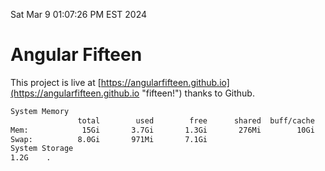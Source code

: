 Sat Mar  9 01:07:26 PM EST 2024

# Angular Fifteen


This project is live at [https://angularfifteen.github.io](https://angularfifteen.github.io "fifteen!") thanks to Github.

```bash
System Memory
               total        used        free      shared  buff/cache   available
Mem:            15Gi       3.7Gi       1.3Gi       276Mi        10Gi        11Gi
Swap:          8.0Gi       971Mi       7.1Gi
System Storage
1.2G	.
```
```bash
